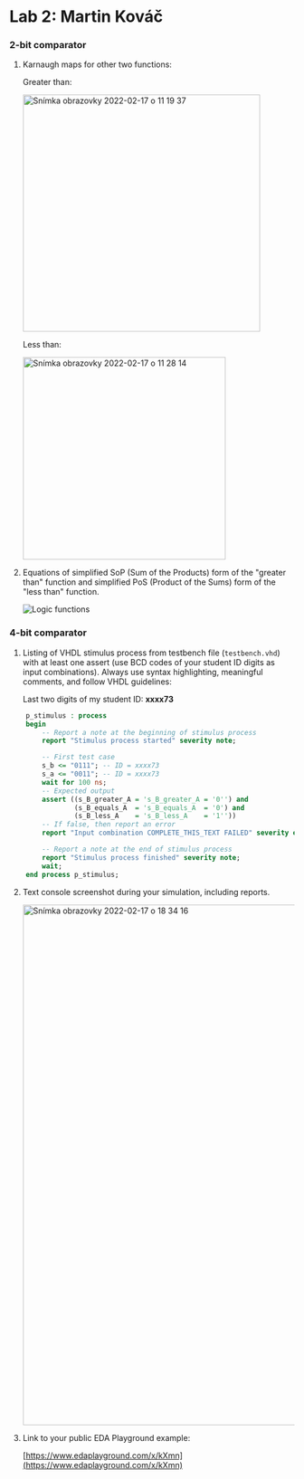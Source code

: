 # Lab 2: Martin Kováč

### 2-bit comparator

1. Karnaugh maps for other two functions:

   Greater than:

   <img width="419" alt="Snímka obrazovky 2022-02-17 o 11 19 37" src="https://user-images.githubusercontent.com/99388246/154534313-1e75ab43-126d-4707-8a30-e196451775aa.png">


   Less than:

   <img width="358" alt="Snímka obrazovky 2022-02-17 o 11 28 14" src="https://user-images.githubusercontent.com/99388246/154534340-6f549e6d-cd48-46bc-8574-ad66ccfa6a67.png">


2. Equations of simplified SoP (Sum of the Products) form of the "greater than" function and simplified PoS (Product of the Sums) form of the "less than" function.

   ![Logic functions](images/comparator_min.png)

### 4-bit comparator

1. Listing of VHDL stimulus process from testbench file (`testbench.vhd`) with at least one assert (use BCD codes of your student ID digits as input combinations). Always use syntax highlighting, meaningful comments, and follow VHDL guidelines:

   Last two digits of my student ID: **xxxx73**

```vhdl
    p_stimulus : process
    begin
        -- Report a note at the beginning of stimulus process
        report "Stimulus process started" severity note;

        -- First test case
        s_b <= "0111"; -- ID = xxxx73
        s_a <= "0011"; -- ID = xxxx73
        wait for 100 ns;
        -- Expected output
        assert ((s_B_greater_A = 's_B_greater_A = '0'') and
                (s_B_equals_A  = 's_B_equals_A  = '0') and
                (s_B_less_A    = 's_B_less_A    = '1''))
        -- If false, then report an error
        report "Input combination COMPLETE_THIS_TEXT FAILED" severity error;

        -- Report a note at the end of stimulus process
        report "Stimulus process finished" severity note;
        wait;
    end process p_stimulus;
```

2. Text console screenshot during your simulation, including reports.

   <img width="920" alt="Snímka obrazovky 2022-02-17 o 18 34 16" src="https://user-images.githubusercontent.com/99388246/154538418-45930e47-51d0-4c23-8917-46bac6960a76.png">


3. Link to your public EDA Playground example:

   [https://www.edaplayground.com/x/kXmn](https://www.edaplayground.com/x/kXmn)
